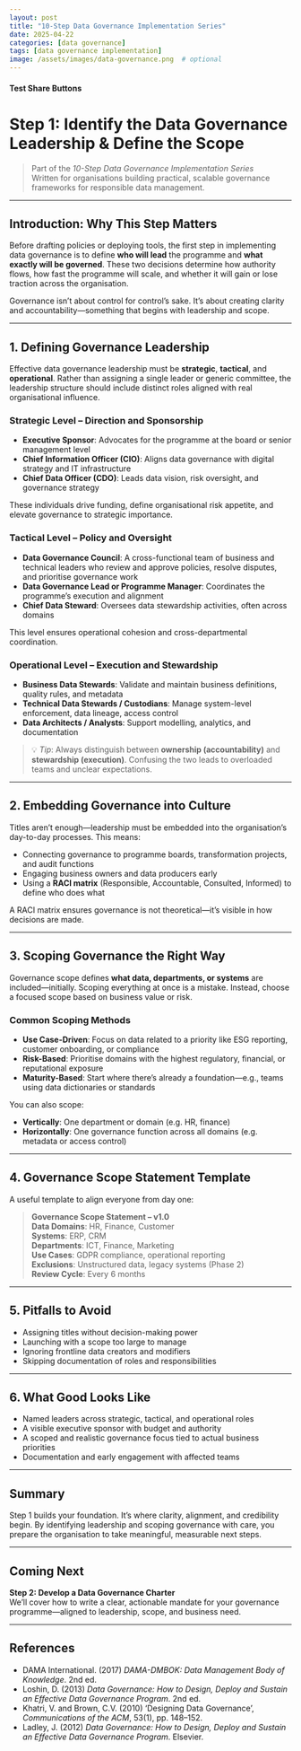 ```yaml
---
layout: post
title: "10-Step Data Governance Implementation Series"
date: 2025-04-22
categories: [data governance]
tags: [data governance implementation]
image: /assets/images/data-governance.png  # optional
---
```


<h4>Test Share Buttons</h4>
<div class="a2a_kit a2a_kit_size_32 a2a_default_style">
  <a class="a2a_button_facebook"></a>
  <a class="a2a_button_x"></a>
  <a class="a2a_button_linkedin"></a>
</div>
<script async src="https://static.addtoany.com/menu/page.js"></script>


# Step 1: Identify the Data Governance Leadership & Define the Scope

> Part of the *10-Step Data Governance Implementation Series*  
> Written for organisations building practical, scalable governance frameworks for responsible data management.

---

## Introduction: Why This Step Matters

Before drafting policies or deploying tools, the first step in implementing data governance is to define **who will lead** the programme and **what exactly will be governed**. These two decisions determine how authority flows, how fast the programme will scale, and whether it will gain or lose traction across the organisation.

Governance isn’t about control for control’s sake. It’s about creating clarity and accountability—something that begins with leadership and scope.

---

## 1. Defining Governance Leadership

Effective data governance leadership must be **strategic**, **tactical**, and **operational**. Rather than assigning a single leader or generic committee, the leadership structure should include distinct roles aligned with real organisational influence.

### Strategic Level – Direction and Sponsorship

- **Executive Sponsor**: Advocates for the programme at the board or senior management level  
- **Chief Information Officer (CIO)**: Aligns data governance with digital strategy and IT infrastructure  
- **Chief Data Officer (CDO)**: Leads data vision, risk oversight, and governance strategy

These individuals drive funding, define organisational risk appetite, and elevate governance to strategic importance.

### Tactical Level – Policy and Oversight

- **Data Governance Council**: A cross-functional team of business and technical leaders who review and approve policies, resolve disputes, and prioritise governance work  
- **Data Governance Lead or Programme Manager**: Coordinates the programme’s execution and alignment  
- **Chief Data Steward**: Oversees data stewardship activities, often across domains

This level ensures operational cohesion and cross-departmental coordination.

### Operational Level – Execution and Stewardship

- **Business Data Stewards**: Validate and maintain business definitions, quality rules, and metadata  
- **Technical Data Stewards / Custodians**: Manage system-level enforcement, data lineage, access control  
- **Data Architects / Analysts**: Support modelling, analytics, and documentation  

> 💡 *Tip*: Always distinguish between **ownership (accountability)** and **stewardship (execution)**. Confusing the two leads to overloaded teams and unclear expectations.

---

## 2. Embedding Governance into Culture

Titles aren’t enough—leadership must be embedded into the organisation’s day-to-day processes. This means:

- Connecting governance to programme boards, transformation projects, and audit functions  
- Engaging business owners and data producers early  
- Using a **RACI matrix** (Responsible, Accountable, Consulted, Informed) to define who does what

A RACI matrix ensures governance is not theoretical—it’s visible in how decisions are made.

---

## 3. Scoping Governance the Right Way

Governance scope defines **what data, departments, or systems** are included—initially. Scoping everything at once is a mistake. Instead, choose a focused scope based on business value or risk.

### Common Scoping Methods

- **Use Case-Driven**: Focus on data related to a priority like ESG reporting, customer onboarding, or compliance  
- **Risk-Based**: Prioritise domains with the highest regulatory, financial, or reputational exposure  
- **Maturity-Based**: Start where there’s already a foundation—e.g., teams using data dictionaries or standards

You can also scope:
- **Vertically**: One department or domain (e.g. HR, finance)  
- **Horizontally**: One governance function across all domains (e.g. metadata or access control)

---

## 4. Governance Scope Statement Template

A useful template to align everyone from day one:

> **Governance Scope Statement – v1.0**  
> **Data Domains**: HR, Finance, Customer  
> **Systems**: ERP, CRM  
> **Departments**: ICT, Finance, Marketing  
> **Use Cases**: GDPR compliance, operational reporting  
> **Exclusions**: Unstructured data, legacy systems (Phase 2)  
> **Review Cycle**: Every 6 months

---

## 5. Pitfalls to Avoid

- Assigning titles without decision-making power  
- Launching with a scope too large to manage  
- Ignoring frontline data creators and modifiers  
- Skipping documentation of roles and responsibilities

---

## 6. What Good Looks Like

- Named leaders across strategic, tactical, and operational roles  
- A visible executive sponsor with budget and authority  
- A scoped and realistic governance focus tied to actual business priorities  
- Documentation and early engagement with affected teams

---

## Summary

Step 1 builds your foundation. It’s where clarity, alignment, and credibility begin. By identifying leadership and scoping governance with care, you prepare the organisation to take meaningful, measurable next steps.

---

## Coming Next

**Step 2: Develop a Data Governance Charter**  
We’ll cover how to write a clear, actionable mandate for your governance programme—aligned to leadership, scope, and business need.

---

## References

- DAMA International. (2017) *DAMA-DMBOK: Data Management Body of Knowledge*. 2nd ed.  
- Loshin, D. (2013) *Data Governance: How to Design, Deploy and Sustain an Effective Data Governance Program*. 2nd ed.  
- Khatri, V. and Brown, C.V. (2010) ‘Designing Data Governance’, *Communications of the ACM*, 53(1), pp. 148–152.  
- Ladley, J. (2012) *Data Governance: How to Design, Deploy and Sustain an Effective Data Governance Program*. Elsevier.  

